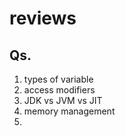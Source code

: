# reviews
## Qs.
1. types of variable
2. access modifiers
3. JDK vs JVM vs JIT
4. memory management
5. 
